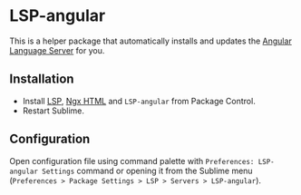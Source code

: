 # LSP-angular

This is a helper package that automatically installs and updates the [Angular Language Server](https://github.com/angular/vscode-ng-language-service) for you.



## Installation

* Install [LSP](https://packagecontrol.io/packages/LSP), [Ngx HTML](https://packagecontrol.io/packages/Ngx%20HTML) and `LSP-angular` from Package Control.
* Restart Sublime.



## Configuration

Open configuration file using command palette with `Preferences: LSP-angular Settings` command or opening it from the Sublime menu (`Preferences > Package Settings > LSP > Servers > LSP-angular`).
